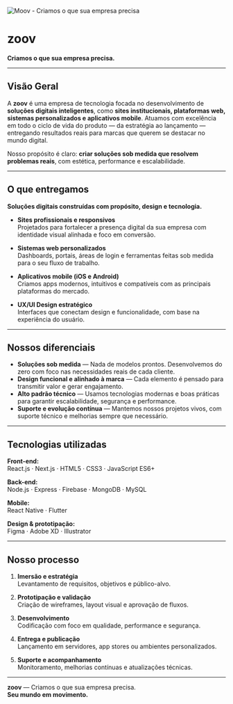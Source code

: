 ![Moov - Criamos o que sua empresa precisa]()

# zoov 
**Criamos o que sua empresa precisa.**

---

## Visão Geral

A **zoov** é uma empresa de tecnologia focada no desenvolvimento de **soluções digitais inteligentes**, como **sites institucionais, plataformas web, sistemas personalizados e aplicativos mobile**. Atuamos com excelência em todo o ciclo de vida do produto — da estratégia ao lançamento — entregando resultados reais para marcas que querem se destacar no mundo digital.

Nosso propósito é claro: **criar soluções sob medida que resolvem problemas reais**, com estética, performance e escalabilidade.

---

## O que entregamos

**Soluções digitais construídas com propósito, design e tecnologia.**

- **Sites profissionais e responsivos**  
  Projetados para fortalecer a presença digital da sua empresa com identidade visual alinhada e foco em conversão.

- **Sistemas web personalizados**  
  Dashboards, portais, áreas de login e ferramentas feitas sob medida para o seu fluxo de trabalho.

- **Aplicativos mobile (iOS e Android)**  
  Criamos apps modernos, intuitivos e compatíveis com as principais plataformas do mercado.

- **UX/UI Design estratégico**  
  Interfaces que conectam design e funcionalidade, com base na experiência do usuário.

---

## Nossos diferenciais

- **Soluções sob medida** — Nada de modelos prontos. Desenvolvemos do zero com foco nas necessidades reais de cada cliente.  
- **Design funcional e alinhado à marca** — Cada elemento é pensado para transmitir valor e gerar engajamento.  
- **Alto padrão técnico** — Usamos tecnologias modernas e boas práticas para garantir escalabilidade, segurança e performance.  
- **Suporte e evolução contínua** — Mantemos nossos projetos vivos, com suporte técnico e melhorias sempre que necessário.

---

## Tecnologias utilizadas

**Front-end:**  
React.js · Next.js · HTML5 · CSS3 · JavaScript ES6+

**Back-end:**  
Node.js · Express · Firebase · MongoDB · MySQL

**Mobile:**  
React Native · Flutter

**Design & prototipação:**  
Figma · Adobe XD · Illustrator

---

## Nosso processo

1. **Imersão e estratégia**  
   Levantamento de requisitos, objetivos e público-alvo.

2. **Prototipação e validação**  
   Criação de wireframes, layout visual e aprovação de fluxos.

3. **Desenvolvimento**  
   Codificação com foco em qualidade, performance e segurança.

4. **Entrega e publicação**  
   Lançamento em servidores, app stores ou ambientes personalizados.

5. **Suporte e acompanhamento**  
   Monitoramento, melhorias contínuas e atualizações técnicas.

---

**zoov** — Criamos o que sua empresa precisa.  
**Seu mundo em movimento.**
